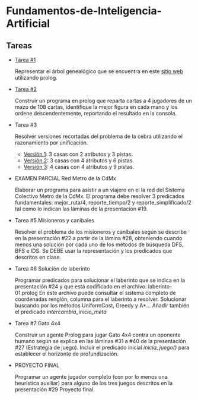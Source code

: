 # Fundamentos-de-Inteligencia-Artificial

## Tareas
- [Tarea #1](Tareas/familia.prolog)

  Representar el árbol genealógico que se encuentra en este [sitio web](https://simpsons.fandom.com/wiki/Simpson_family?file=Simpsons_possible_family_tree.jpg) utilizando prolog.
  
- [Tarea #2](Tareas/poker.prolog)

  Construir un programa en prolog que reparta cartas a 4 jugadores de un mazo de 108 cartas, identifique la mejor figura en cada mano y los ordene descendentemente, reportando el resultado en la consola.
  
- Tarea #3
  
  Resolver versiones recortadas del problema de la cebra utilizando el razonamiento por unificación.
  - [Versión 1](Tareas/cebraV1.prolog): 3 casas con 2 atributos y 3 pistas.
  - [Versión 2](Tareas/cebraV2.prolog): 3 casas con 4 atributos y 6 pistas.
  - [Versión 3](Tareas/cebraV3.prolog): 4 casas con 4 atributos y 9 pistas.
 
- EXAMEN PARCIAL Red Metro de la CdMx

  Elaborar un programa para  asistir a un viajero en el la red del Sistema Colectivo Metro de la CdMx.
  El programa debe resolver 3 predicados fundamentales:  mejor_ruta/4, reporte_tiempo/2  y  reporte_simplificado/2  tal como lo indican las láminas de la presentación #19.
  
- Tarea #5 Misioneros y caníbales

  Resolver el problema de los misioneros y caníbales según se describe en la presentación #22  a  partir de la lámina #28, obteniendo cuando menos una solución por cada uno de los métodos de búsqueda  DFS, BFS  e  IDS.
  Se DEBE usar la representación y los predicados que descritos en clase.
  
- Tarea #6 Solución de laberinto

  Programar predicados para solucionar el laberinto que se indica en la presentación #24  y que está  codificado  en  el  archivo:
  laberinto-01.prolog
En  este  archivo  puede  consultar  el  sistema completo  de  coordenadas  renglón, columna  para  el  laberinto  a  resolver.
Solucionar buscando por los métodos  UniformCost, Greedy  y  A*...
Añadir también el predicado  _intercambia_inicio_meta_
  
- Tarea #7 Gato 4x4

  Construir un agente Prolog para jugar Gato 4x4 contra un oponente humano según se explica en las láminas #31 a #40  de  la  presentación #27 (Estrategia de juego).
  Incluir el predicado inicial _inicia_juego(<horizonte>)_ para establecer el horizonte de profundización.
  
- PROYECTO FINAL

  Programar un agente jugador completo (con por lo menos una heurística auxiliar) para alguno de los tres juegos descritos en la presentación #29 Proyecto final.
